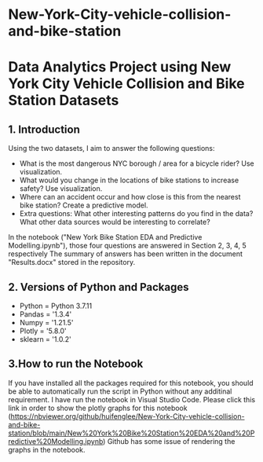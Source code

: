 # New-York-City-vehicle-collision-and-bike-station


# Data Analytics Project using New York City Vehicle Collision and Bike Station Datasets

## 1. Introduction

Using the two datasets, I aim to answer the following questions:

- What is the most dangerous NYC borough / area for a bicycle rider? Use visualization.
- What would you change in the locations of bike stations to increase safety? Use visualization.
- Where can an accident occur and how close is this from the nearest bike station? Create a predictive 
model.
- Extra questions: What other interesting patterns do you find in the data? What other data sources 
would be interesting to correlate?

In the notebook ("New York Bike Station EDA and Predictive Modelling.ipynb"), those four questions are answered in Section 2, 3, 4, 5 respectively
The summary of answers has been written in the document "Results.docx" stored in the repository.


## 2. Versions of Python and Packages

- Python = Python 3.7.11
- Pandas = '1.3.4'
- Numpy = '1.21.5'
- Plotly = '5.8.0'
- sklearn = '1.0.2'

## 3.How to run the Notebook

If you have installed all the packages required for this notebook, you should be able to automatically run the script in Python without any additinal requirement. I have run the notebook in Visual Studio Code.
Please click this link in order to show the plotly graphs for this notebook (https://nbviewer.org/github/huifenglee/New-York-City-vehicle-collision-and-bike-station/blob/main/New%20York%20Bike%20Station%20EDA%20and%20Predictive%20Modelling.ipynb)
Github has some issue of rendering the graphs in the notebook.

